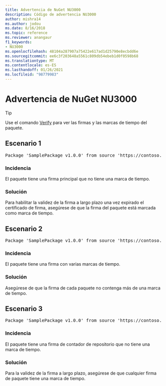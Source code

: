 ```yaml
---
title: Advertencia de NuGet NU3000
description: Código de advertencia NU3000
author: mishra14
ms.author: jodou
ms.date: 8/16/2018
ms.topic: reference
ms.reviewer: anangaur
f1_keywords:
- NU3000
ms.openlocfilehash: 48104a287907a75422e617ad1d25790e8ecbdd6e
ms.sourcegitcommit: ee6c3f203648a5561c809db54ebeb1d0f0598b68
ms.translationtype: MT
ms.contentlocale: es-ES
ms.lasthandoff: 01/26/2021
ms.locfileid: "98779983"
---
```

# <a name="nuget-warning-nu3000"></a>Advertencia de NuGet NU3000

> [!Tip]
> Use el comando [Verify](../cli-reference/cli-ref-verify.md) para ver las firmas y las marcas de tiempo del paquete.

## <a name="scenario-1"></a>Escenario 1

<pre>Package 'SamplePackage v1.0.0' from source 'https://contoso.com/index.json': The primary signature does not have a timestamp.</pre>

### <a name="issue"></a>Incidencia

El paquete tiene una firma principal que no tiene una marca de tiempo.


### <a name="solution"></a>Solución

Para habilitar la validez de la firma a largo plazo una vez expirado el certificado de firma, asegúrese de que la firma del paquete está marcada como marca de tiempo.



## <a name="scenario-2"></a>Escenario 2

<pre>Package 'SamplePackage v1.0.0' from source 'https://contoso.com/index.json': Multiple timestamps are not accepted.</pre>

### <a name="issue"></a>Incidencia

El paquete tiene una firma con varias marcas de tiempo.


### <a name="solution"></a>Solución

Asegúrese de que la firma de cada paquete no contenga más de una marca de tiempo.



## <a name="scenario-3"></a>Escenario 3

<pre>Package 'SamplePackage v1.0.0' from source 'https://contoso.com/index.json': The repository countersignature does not have a timestamp.</pre>

### <a name="issue"></a>Incidencia

El paquete tiene una firma de contador de repositorio que no tiene una marca de tiempo.


### <a name="solution"></a>Solución

Para la validez de la firma a largo plazo, asegúrese de que cualquier firma de paquete tiene una marca de tiempo.


